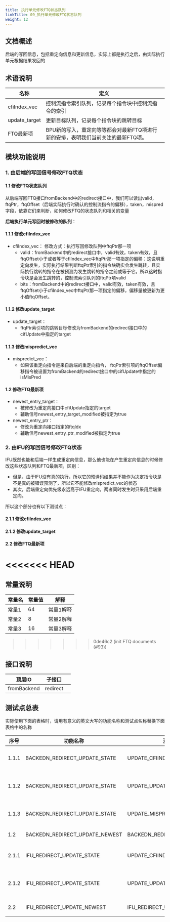 ```yaml
---
title: 执行单元修改FTQ状态队列
linkTitle: 09_执行单元修改FTQ状态队列
weight: 12
---
```


## 文档概述
后端的写回信息，包括重定向信息和更新信息，实际上都是执行之后，由实际执行单元根据结果发回的
## 术语说明 

| 名称            | 定义                                            |
| ------------- | --------------------------------------------- |
| cfiIndex_vec  | 控制流指令索引队列，记录每个指令块中控制流指令的索引                    |
| update_target | 更新目标队列，记录每个指令块的跳转目标                           |
| FTQ最新项        | BPU新的写入，重定向等等都会对最新FTQ项进行新的安排，表明我们当前关注的最新FTQ项。 |

## 模块功能说明 

### 1. 由后端的写回信号修改FTQ状态
#### 1.1 修改FTQ状态队列
从后端写回FTQ接口fromBackend中的redirect接口中，我们可以读出valid，ftqPtr，ftqOffset（后端实际执行时确认的控制流指令的偏移），taken，mispred字段，依靠它们来判断，如何修改FTQ的状态队列和相关的变量

**后端执行单元写回时被修改的队列**：
#### 1.1.1 修改cfiIndex_vec
- cfiIndex_vec：
	修改方式：执行写回修改队列中ftqPtr那一项
	- valid：fromBackend中的redirect接口中，valid有效，taken有效，且ftqOffset小于或者等于cfiIndex_vec中ftqPtr那一项指定的偏移：这说明重定向发生，实际执行结果判断ftqPtr索引的指令块确实会发生跳转，且实际执行跳转的指令在被预测为发生跳转的指令之前或等于它。所以这时指令块是会发生跳转的，控制流索引队列的ftqPtr项valid
	- bits：fromBackend中的redirect接口中，valid有效，taken有效，且ftqOffset小于cfiIndex_vec中ftqPtr那一项指定的偏移，偏移量被更新为更小值ftqOffset。
#### 1.1.2 修改update_target
- update_target：
	- ftqPtr索引项的跳转目标修改为fromBackend的redirect接口中的cifUpdate中指定的target
#### 1.1.3 修改mispredict_vec
- mispredict_vec：
	- 如果该重定向指令是来自后端的重定向指令， ftqPtr索引项的ftqOffset偏移指令被设置为fromBackend的redirect接口中的cifUpdate中指定的isMisPred
#### 1.2 修改FTQ最新项
- newest_entry_target：
	- 被修改为重定向接口中cfiUpdate指定的target
	- 辅助信号newest_entry_target_modified被指定为true
- newest_entry_ptr：
	- 修改为重定向接口指定的ftqIdx
	- 辅助信号newest_entry_ptr_modified被指定为true
### 2. 由IFU的写回信号修改FTQ状态
IFU既然也能和后端一样生成重定向信息，那么他也能在产生重定向信息的时候修改这些状态队列和FTQ最新项，区别：
- 但是，由于IFU没有真的执行，所以它的预译码结果并不能作为决定指令块是不是真的被错误预测了，所以它不能修改mispredict_vec的状态
- 其次，后端重定向优先级永远高于IFU重定向，两者同时发生时只采用后端重定向。

所以这个部分也有以下测试点：
#### 2.1.1 修改cfiIndex_vec
#### 2.1.2 修改update_target
#### 2.2 修改FTQ最新项

<<<<<<< HEAD
=======
## 常量说明

| 常量名 | 常量值 | 解释    |
| --- | --- | ----- |
| 常量1 | 64  | 常量1解释 |
| 常量2 | 8   | 常量2解释 |
| 常量3 | 16  | 常量3解释 |

>>>>>>> 0de46c2 (init FTQ documents (#93))
## 接口说明 

| 顶层IO        | 子接口      |     |
| ----------- | -------- | --- |
| fromBackend | redirect |     |

## 测试点总表

实际使用下面的表格时，请用有意义的英文大写的功能名称和测试点名称替换下面表格中的名称

| 序号      | 功能名称                           | 测试点名称                          | 描述                        |
| ------- | ------------------------------ | ------------------------------ | ------------------------- |
| 1\.1\.1 | BACKEDN_REDIRECT_UPDATE_STATE  | UPDATE_CFIINDEXVEC             | 后端重定向修改cfiinedex状态队列      |
| 1\.1\.2 | BACKEDN_REDIRECT_UPDATE_STATE  | UPDATE_UPDATE_TARGET           | 后端重定向修改update_target状态队列  |
| 1\.1\.3 | BACKEDN_REDIRECT_UPDATE_STATE  | UPDATE_MISPREDICTVEC           | 后端重定向修改mispredict状态队列     |
| 1\.2    | BACKEDN_REDIRECT_UPDATE_NEWEST | BACKEDN_REDIRECT_UPDATE_NEWEST | 后端重定向修改FTQ最新项             |
| 2\.1\.1 | IFU_REDIRECT_UPDATE_STATE      | UPDATE_CFIINDEXVEC             | IFU重定向修改cfiinedex状态队列     |
| 2\.1\.2 | IFU_REDIRECT_UPDATE_STATE      | UPDATE_UPDATE_TARGET           | IFU重定向修改update_target状态队列 |
| 2\.2    | IFU_REDIRECT_UPDATE_NEWEST     | IFU_REDIRECT_UPDATE_NEWEST     | IFU重定向修改FTQ最新项            |

